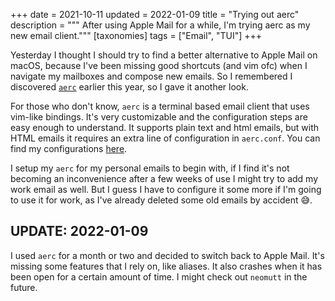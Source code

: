 +++
date = 2021-10-11
updated = 2022-01-09
title = "Trying out aerc"
description = """
After using Apple Mail for a while, I'm trying aerc as my new email client."""
[taxonomies]
tags = ["Email", "TUI"] 
+++

Yesterday I thought I should try to find a better alternative to Apple Mail on
macOS, because I've been missing good shortcuts (and vim ofc) when I navigate
my mailboxes and compose new emails. So I remembered I discovered
[`aerc`][aerc] earlier this year, so I gave it another look.

For those who don't know, `aerc` is a terminal based email client that uses 
vim-like bindings. It's very customizable and the configuration steps are easy
enough to understand. It supports plain text and html emails, but with HTML 
emails it requires an extra line of configuration in `aerc.conf`. You can find
my configurations [here][aerc-conf].

I setup my `aerc` for my personal emails to begin with, if I find it's not 
becoming an inconvenience after a few weeks of use I might try to add my work
email as well. But I guess I have to configure it some more if I'm going to use 
it for work, as I've already deleted some old emails by accident 😅.

## UPDATE: 2022-01-09

I used `aerc` for a month or two and decided to switch back to Apple Mail. It's
missing some features that I rely on, like aliases. It also crashes when it has
been open for a certain amount of time. I might check out `neomutt` in the 
future.

[aerc]: https://aerc-mail.org/
[aerc-conf]: https://git.sr.ht/~timharek/dotfiles/tree/main/item/.config/aerc
